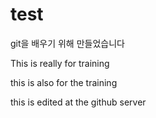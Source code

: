 test
====

git을 배우기 위해 만들었습니다

This is really for training

this is also for the training

this is edited at the github server

